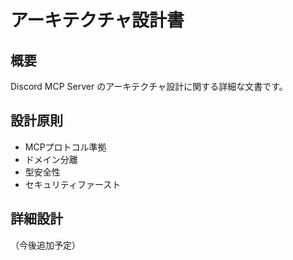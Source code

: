 # アーキテクチャ設計書

## 概要

Discord MCP Server のアーキテクチャ設計に関する詳細な文書です。

## 設計原則

- MCPプロトコル準拠
- ドメイン分離
- 型安全性
- セキュリティファースト

## 詳細設計

（今後追加予定）